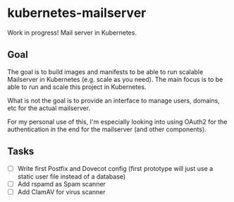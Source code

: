 # kubernetes-mailserver
Work in progress! Mail server in Kubernetes.

## Goal
The goal is to build images and manifests to be able to run scalable Mailserver in Kubernetes (e.g. scale as you need).
The main focus is to be able to run and scale this project in Kubernetes.

What is not the goal is to provide an interface to manage users, domains, etc for the actual mailserver.

For my personal use of this, I'm especially looking into using OAuth2 for the authentication in the end for the mailserver (and other components).

## Tasks
- [ ] Write first Postfix and Dovecot config (first prototype will just use a static user file instead of a database)
- [ ] Add rspamd as Spam scanner
- [ ] Add ClamAV for virus scanner
